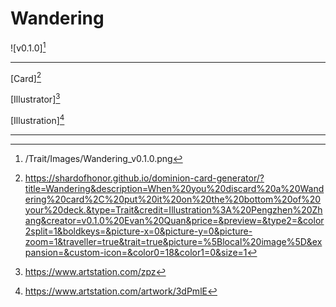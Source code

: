 # Wandering

![v0.1.0][^v0.1.0]

---

[Card][^Card]

[Illustrator][^Illustrator]

[Illustration][^Illustration]

---

[^v0.1.0]: /Trait/Images/Wandering_v0.1.0.png
[^Card]: https://shardofhonor.github.io/dominion-card-generator/?title=Wandering&description=When%20you%20discard%20a%20Wandering%20card%2C%20put%20it%20on%20the%20bottom%20of%20your%20deck.&type=Trait&credit=Illustration%3A%20Pengzhen%20Zhang&creator=v0.1.0%20Evan%20Quan&price=&preview=&type2=&color2split=1&boldkeys=&picture-x=0&picture-y=0&picture-zoom=1&traveller=true&trait=true&picture=%5Blocal%20image%5D&expansion=&custom-icon=&color0=18&color1=0&size=1
[^Illustrator]: https://www.artstation.com/zpz
[^Illustration]: https://www.artstation.com/artwork/3dPmlE
